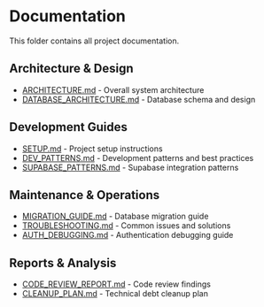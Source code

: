 # Documentation

This folder contains all project documentation.

## Architecture & Design
- [ARCHITECTURE.md](./ARCHITECTURE.md) - Overall system architecture
- [DATABASE_ARCHITECTURE.md](./DATABASE_ARCHITECTURE.md) - Database schema and design

## Development Guides
- [SETUP.md](./SETUP.md) - Project setup instructions
- [DEV_PATTERNS.md](./DEV_PATTERNS.md) - Development patterns and best practices
- [SUPABASE_PATTERNS.md](./SUPABASE_PATTERNS.md) - Supabase integration patterns

## Maintenance & Operations
- [MIGRATION_GUIDE.md](./MIGRATION_GUIDE.md) - Database migration guide
- [TROUBLESHOOTING.md](./TROUBLESHOOTING.md) - Common issues and solutions
- [AUTH_DEBUGGING.md](./AUTH_DEBUGGING.md) - Authentication debugging guide

## Reports & Analysis
- [CODE_REVIEW_REPORT.md](./CODE_REVIEW_REPORT.md) - Code review findings
- [CLEANUP_PLAN.md](./CLEANUP_PLAN.md) - Technical debt cleanup plan
